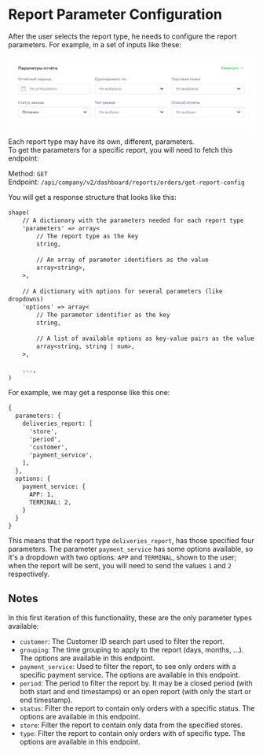 # Report Parameter Configuration

After the user selects the report type, he needs to configure the report parameters. For example, in a set of inputs
like these:

![Report Parameters](images/new_reports_003.jpg "Report Parameters")

Each report type may have its own, different, parameters.  
To get the parameters for a specific report, you will need to fetch this endpoint:

Method: `GET`  
Endpoint: `/api/company/v2/dashboard/reports/orders/get-report-config`

You will get a response structure that looks like this:

```Hack
shape(
    // A dictionary with the parameters needed for each report type
    'parameters' => array<
        // The report type as the key
        string,
        
        // An array of parameter identifiers as the value
        array<string>,
    >,
    
    // A dictionary with options for several parameters (like dropdowns)
    'options' => array<
        // The parameter identifier as the key
        string,
        
        // A list of available options as key-value pairs as the value
        array<string, string | num>,
    >,
    
    ...,
)
```

For example, we may get a response like this one:

```json5
{
  parameters: {
    deliveries_report: [
      'store',
      'period',
      'customer',
      'payment_service',
    ],
  },
  options: {
    payment_service: {
      APP: 1,
      TERMINAL: 2,
    }
  }
}
```

This means that the report type `deliveries_report`, has those specified four parameters. The
parameter `payment_service` has some options available, so it's a dropdown with two options: `APP` and `TERMINAL`, shown
to the user; when the report will be sent, you will need to send the values `1` and `2` respectively.

## Notes

In this first iteration of this functionality, these are the only parameter types available:

- `customer`: The Customer ID search part used to filter the report.
- `grouping`: The time grouping to apply to the report (days, months, ...). The options are available in this endpoint.
- `payment_service`: Used to filter the report, to see only orders with a specific payment service. The options are
  available in this endpoint.
- `period`: The period to filter the report by. It may be a closed period (with both start and end timestamps) or an
  open report (with only the start or end timestamp).
- `status`: Filter the report to contain only orders with a specific status. The options are available in this endpoint.
- `store`: Filter the report to contain only data from the specified stores.
- `type`:  Filter the report to contain only orders with of specific type. The options are available in this endpoint.
